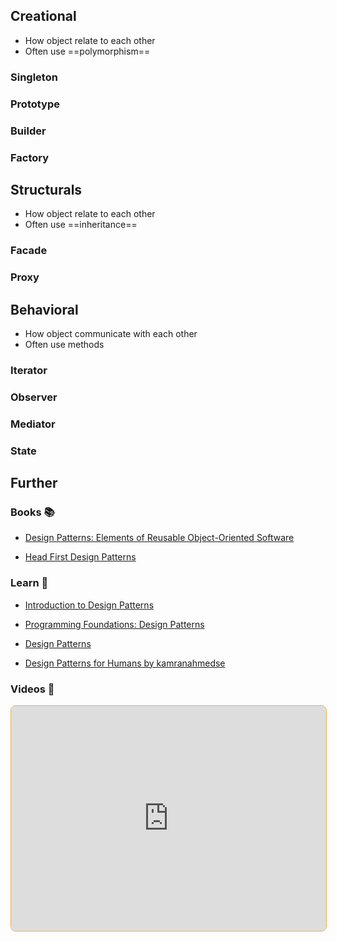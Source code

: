 ## Creational

- How object relate to each other
- Often use ==polymorphism==
### Singleton

### Prototype

### Builder

### Factory

## Structurals

- How object relate to each other
- Often use ==inheritance==
### Facade

### Proxy

## Behavioral

- How object communicate with each other
- Often use methods

### Iterator

### Observer

### Mediator

### State


## Further

### Books 📚

- [Design Patterns: Elements of Reusable Object-Oriented Software](https://app.thestorygraph.com/books/85ee3890-e362-4eca-a76a-dd81a7b4fee4)

- [Head First Design Patterns](https://app.thestorygraph.com/books/3c4d71b9-c0da-4647-9535-02b3a7f5e20b)

### Learn 🧠

- [Introduction to Design Patterns](https://www.patterns.dev/posts/introduction)

- [Programming Foundations: Design Patterns](https://www.linkedin.com/learning/programming-foundations-design-patterns-2)

- [Design Patterns](https://refactoring.guru/design-patterns)

- [Design Patterns for Humans by kamranahmedse](https://github.com/kamranahmedse/design-patterns-for-humans)

### Videos 🎥

<iframe style="margin-bottom: .5rem; display: block; width: 100%; height: 360px; border: 1px solid #edae49; border-radius: .5rem" src="https://invidious.tiekoetter.com/embed/tv-_1er1mWI" title="Invidious Embed Player">10 Design Patterns Explained in 10 Minutes - Fireship</iframe>